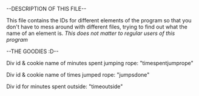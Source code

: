 --DESCRIPTION OF THIS FILE--

This file contains the IDs for different elements of the program so that you don't have to mess around with different files, trying to
find out what the name of an element is. *This does not matter to regular users of this program*

--THE GOODIES :D--

Div id & cookie name of minutes spent jumping rope: "timespentjumprope"

Div id & cookie name of times jumped rope: "jumpsdone"

Div id for minutes spent outside: "timeoutside"
